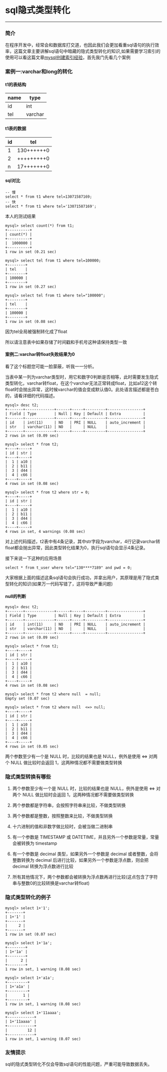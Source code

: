 # sql隐式类型转化

---

### 简介
在程序开发中，经常会和数据库打交道，也因此我们会更加看重sql语句的执行效率，这篇文章主要讲解sql语句中暗藏的隐式类型转化的知识,如果需要学习索引的使用可以看这篇文章[mysql创建索引经验](https://github.com/crossoverJie/JCSprout/blob/master/MD/SQL-optimization.md)，首先我门先看几个案例

### 案例一:varchar和long的转化
#### t1的表结构
|name| type |
|----|------|
| id |  int |
| tel|varchar|
#### t1表的数据

|id|tel|
|---|---|
|1|130++++++0|
|2|+++++++++0|
|n|17+++++++0|

#### sql对比
```
-- 慢
select * from t1 where tel=13071587169;
-- 快
select * from t1 where tel='13071587169';
```

本人的测试结果

```
mysql> select count(*) from t1;
+----------+
| count(*) |
+----------+
|  1000000 |
+----------+
1 row in set (0.21 sec)

mysql> select tel from t1 where tel=100000;
+--------+
| tel    |
+--------+
| 100000 |
+--------+
1 row in set (0.27 sec)

mysql> select tel from t1 where tel="100000";
+--------+
| tel    |
+--------+
| 100000 |
+--------+
1 row in set (0.08 sec)
```

因为tel全局被强制转化成了float

所以请注意表中如果存储了时间戳和手机号这种请保持类型一致

#### 案例二:varchar转float失败结果为0
看了这个标题您可能一脸蒙蔽，听我一一分析。

当表中某一列为varchar类型时，用它和数字0判断是否相等，此时需要发生隐式类型转化，varchar转float，在这个varchar无法正常转成float，比如a12这个转float时会抛出异常，这时候varchar的值会变成默认值0。此处语言描述都是苍白的，请看详细的代码描述。

```
mysql> desc t2;
+-------+-------------+------+-----+---------+----------------+
| Field | Type        | Null | Key | Default | Extra          |
+-------+-------------+------+-----+---------+----------------+
| id    | int(11)     | NO   | PRI | NULL    | auto_increment |
| str   | varchar(11) | NO   |     | NULL    |                |
+-------+-------------+------+-----+---------+----------------+
2 rows in set (0.09 sec)

mysql> select * from t2;
+----+-----+
| id | str |
+----+-----+
|  1 | a10 |
|  2 | b11 |
|  3 | d44 |
|  4 | c66 |
+----+-----+
4 rows in set (0.08 sec)

mysql> select * from t2 where str = 0;
+----+-----+
| id | str |
+----+-----+
|  1 | a10 |
|  2 | b11 |
|  3 | d44 |
|  4 | c66 |
+----+-----+
4 rows in set, 4 warnings (0.08 sec)
```

对上述代码描述，t2表中有4条记录，其中str字段为varchar，4行记录varchar转float都会抛出异常，因此类型转化结果为0，执行sql语句会显示4条记录。

接下来说一下这种的应用场景
```
select * from t_user where tel="130****7189" and pwd = 0;
```
大家根据上面的描述这条sql语句会执行成功，并拿出用户，其原理是用了隐式类型转化的知识(如果万一代码写错了，这将导致严重问题)

#### null的判断

```
mysql> desc t2;
+-------+-------------+------+-----+---------+----------------+
| Field | Type        | Null | Key | Default | Extra          |
+-------+-------------+------+-----+---------+----------------+
| id    | int(11)     | NO   | PRI | NULL    | auto_increment |
| str   | varchar(11) | NO   |     | NULL    |                |
+-------+-------------+------+-----+---------+----------------+
2 rows in set (0.09 sec)

mysql> select * from t2;
+----+-----+
| id | str |
+----+-----+
|  1 | a10 |
|  2 | b11 |
|  3 | d44 |
|  4 | c66 |
+----+-----+
4 rows in set (0.08 sec)

mysql> select * from t2 where null  = null;
Empty set (0.07 sec)

mysql> select * from t2 where null  <=> null;
+----+-----+
| id | str |
+----+-----+
|  1 | a10 |
|  2 | b11 |
|  3 | d44 |
|  4 | c66 |
+----+-----+
4 rows in set (0.05 sec)
```

两个参数至少有一个是 NULL 时，比较的结果也是 NULL，例外是使用 <=> 对两个 NULL 做比较时会返回 1，这两种情况都不需要做类型转换

### 隐式类型转换有哪些

1. 两个参数至少有一个是 NULL 时，比较的结果也是 NULL，例外是使用 <=> 对两个 NULL 做比较时会返回 1，这两种情况都不需要做类型转换

2. 两个参数都是字符串，会按照字符串来比较，不做类型转换

3. 两个参数都是整数，按照整数来比较，不做类型转换

4. 十六进制的值和非数字做比较时，会被当做二进制串

5. 有一个参数是 TIMESTAMP 或 DATETIME，并且另外一个参数是常量，常量会被转换为 timestamp

6. 有一个参数是 decimal 类型，如果另外一个参数是 decimal 或者整数，会将整数转换为 decimal 后进行比较，如果另外一个参数是浮点数，则会把 decimal 转换为浮点数进行比较

7. 所有其他情况下，两个参数都会被转换为浮点数再进行比较(这点包含了字符串与整数0的比较转换是varchar转float)

### 隐式类型转化的例子

```
mysql> select 1+'1';
+-------+
| 1+'1' |
+-------+
|     2 |
+-------+
1 row in set (0.07 sec)

mysql> select 1+'1a';
+--------+
| 1+'1a' |
+--------+
|      2 |
+--------+
1 row in set, 1 warning (0.08 sec)

mysql> select 1+'a1a';
+---------+
| 1+'a1a' |
+---------+
|       1 |
+---------+
1 row in set, 1 warning (0.08 sec)

mysql> select 1+'11aaaa';
+------------+
| 1+'11aaaa' |
+------------+
|         12 |
+------------+
1 row in set, 1 warning (0.07 sec)
```

### 友情提示

sql的隐式类型转化不仅会导致sql语句的性能问题，严重可能导致数据丢失。




